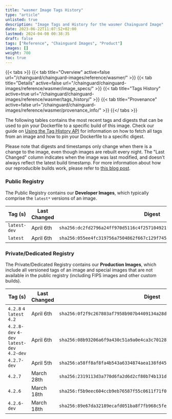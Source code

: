 ```yaml
---
title: "wasmer Image Tags History"
type: "article"
unlisted: true
description: "Image Tags and History for the wasmer Chainguard Image"
date: 2023-06-22T11:07:52+02:00
lastmod: 2024-04-08 00:38:35
draft: false
tags: ["Reference", "Chainguard Images", "Product"]
images: []
weight: 700
toc: true
---
```


{{< tabs >}}
{{< tab title="Overview" active=false url="/chainguard/chainguard-images/reference/wasmer/" >}}
{{< tab title="Details" active=false url="/chainguard/chainguard-images/reference/wasmer/image_specs/" >}}
{{< tab title="Tags History" active=true url="/chainguard/chainguard-images/reference/wasmer/tags_history/" >}}
{{< tab title="Provenance" active=false url="/chainguard/chainguard-images/reference/wasmer/provenance_info/" >}}
{{</ tabs >}}

The following tables contains the most recent tags and digests that can be used to pin your Dockerfile to a specific build of this image. Check our guide on [Using the Tag History API](/chainguard/chainguard-images/using-the-tag-history-api/) for information on how to fetch all tags from an image and how to pin your Dockerfile to a specific digest.

Please note that digests and timestamps only change when there is a change to the image, even though images are rebuilt every night. The "Last Changed" column indicates when the image was last modified, and doesn't always reflect the latest build timestamp. For more information about how our reproducible builds work, please refer to [this blog post](https://www.chainguard.dev/unchained/reproducing-chainguards-reproducible-image-builds).

### Public Registry
The Public Registry contains our **Developer Images**, which typically comprise the `latest*` versions of an image.

| Tag (s)       | Last Changed | Digest                                                                    |
|---------------|--------------|---------------------------------------------------------------------------|
|  `latest-dev` | April 6th    | `sha256:dc2fd2796a24ff970d5116c4f25710492180fe5f5742916199c631fa93a5e021` |
|  `latest`     | April 6th    | `sha256:055ee4fc319756a7504862f667c129f7457cffe56c00f68985d30b0767988627` |


### Private/Dedicated Registry
The Private/Dedicated Registry contains our **Production Images**, which include all versioned tags of an image and special images that are not available in the public registry (including FIPS images and other custom builds).

| Tag (s)                                     | Last Changed | Digest                                                                    |
|---------------------------------------------|--------------|---------------------------------------------------------------------------|
|  `4.2.8` `4` `latest` `4.2`                 | April 6th    | `sha256:0f2f9c267803af7958b907b4409134a28d289e373e317d46f40e4b36227e12ca` |
|  `4.2.8-dev` `4-dev` `latest-dev` `4.2-dev` | April 6th    | `sha256:08b93206a6f9a430c51a9a0e4ca3c70128c3086af210f85ec1fa089300b8f3f2` |
|  `4.2.7-dev`                                | April 5th    | `sha256:a58ff8af8fa4b543a6334874aea138fd45c015f0e7fa74ae8a728ddd9e13018e` |
|  `4.2.7`                                    | March 28th   | `sha256:2319113d3a770d6fa2d6d2cf80b74b131de7ee38927123477dedcaa069c11790` |
|  `4.2.6`                                    | March 18th   | `sha256:f5b9eec604ccb9eb76587f55c0611f71f04cbbe80bbd5317b37bb01981488f61` |
|  `4.2.6-dev`                                | March 18th   | `sha256:89e67da32189ecafd051ba8f7fb968c5fefb5a18b202056b942a338f8c2be711` |


